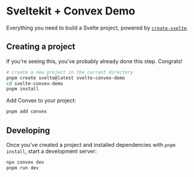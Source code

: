 # Sveltekit + Convex Demo

Everything you need to build a Svelte project, powered by [`create-svelte`](https://github.com/sveltejs/kit/tree/master/packages/create-svelte).

## Creating a project

If you're seeing this, you've probably already done this step. Congrats!

```bash
# create a new project in the current directory
pnpm create svelte@latest svelte-convex-demo
cd svelte-convex-demo
pnpm install
```

Add Convex to your project:

```bash
pnpm add convex
```

## Developing

Once you've created a project and installed dependencies with `pnpm install`, start a development server:

```bash
npx convex dev
pnpm run dev
```
